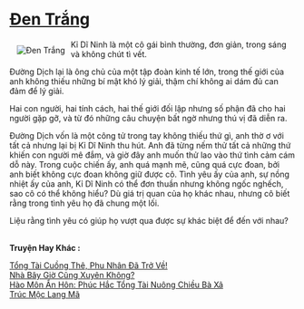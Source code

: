 <a href="https://utruyen.com/den-trang/2664/" title="Đen Trắng"><h1>Đen Trắng</h1></a><div style="display:table"><img align="right" style="float: left; padding: 10px;" src="https://utruyen.com/images/story/200x260/den-trang.jpg" alt="Đen Trắng">Kỉ Dĩ Ninh là một cô gái bình thường, đơn giản, trong sáng và không chút tì vết.<p></p>Đường Dịch lại là ông chủ của một tập đoàn kinh tế lớn, trong thế giới của anh không thiếu những bí mật khó lý giải, thậm chí không ai dám đủ can đảm để lý giải.<p></p>Hai con người, hai tính cách, hai thế giới đối lập nhưng số phận đã cho hai người gặp gỡ, và từ đó những câu chuyện bất ngờ nhưng thú vị đã diễn ra.<p></p>Đường Dịch vốn là một công tử trong tay không thiếu thứ gì, anh thờ ơ với tất cả nhưng lại bị Kỉ Dĩ Ninh thu hút. Anh đã từng nếm thử tất cả những thứ khiến con người mê đắm, và giờ đây anh muốn thử lao vào thứ tình cảm cám dỗ này. Trong cuộc chiến ấy, anh quá mạnh mẽ, cũng quá cực đoan, bởi anh biết không cực đoan không giữ được cô. Tình yêu ấy của anh, sự nồng nhiệt ấy của anh, Kỉ Dĩ Ninh có thể đơn thuần nhưng không ngốc nghếch, sao cô có thể không hiểu? Dù giá trị quan của họ khác nhau, nhưng cô biết rằng trong tình yêu họ đã chung một lối.<p></p>Liệu rằng tình yêu có giúp họ vượt qua được sự khác biệt để đến với nhau?</div><p><br><b>Truyện Hay Khác :</b></p><a href="https://utruyen.com/tong-tai-cuong-the-phu-nhan-da-tro-ve/19073/" alt="Tổng Tài Cuồng Thê, Phu Nhân Đã Trở Về!">Tổng Tài Cuồng Thê, Phu Nhân Đã Trở Về!</a><br/><a href="https://github.com/quanluxury/ngontinhhot/tree/master/truyenhay/19496/" alt="Nhà Bây Giờ Cũng Xuyên Không?">Nhà Bây Giờ Cũng Xuyên Không?</a><br/><a href="https://github.com/quanluxury/ngontinhhot/tree/master/truyenhay/17393/" alt="Hào Môn Ẩn Hôn: Phúc Hắc Tổng Tài Nuông Chiều Bà Xã">Hào Môn Ẩn Hôn: Phúc Hắc Tổng Tài Nuông Chiều Bà Xã</a><br/><a href="https://dammyh.wordpress.com/2019/11/07/truc-moc-lang-ma/" alt="Trúc Mộc Lang Mã">Trúc Mộc Lang Mã</a><br/>
